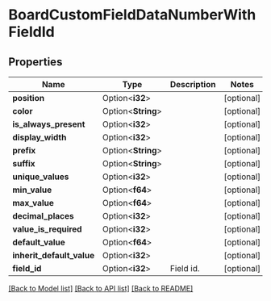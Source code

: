 # BoardCustomFieldDataNumberWithFieldId

## Properties

Name | Type | Description | Notes
------------ | ------------- | ------------- | -------------
**position** | Option<**i32**> |  | [optional]
**color** | Option<**String**> |  | [optional]
**is_always_present** | Option<**i32**> |  | [optional]
**display_width** | Option<**i32**> |  | [optional]
**prefix** | Option<**String**> |  | [optional]
**suffix** | Option<**String**> |  | [optional]
**unique_values** | Option<**i32**> |  | [optional]
**min_value** | Option<**f64**> |  | [optional]
**max_value** | Option<**f64**> |  | [optional]
**decimal_places** | Option<**i32**> |  | [optional]
**value_is_required** | Option<**i32**> |  | [optional]
**default_value** | Option<**f64**> |  | [optional]
**inherit_default_value** | Option<**i32**> |  | [optional]
**field_id** | Option<**i32**> | Field id. | [optional]

[[Back to Model list]](../README.md#documentation-for-models) [[Back to API list]](../README.md#documentation-for-api-endpoints) [[Back to README]](../README.md)


